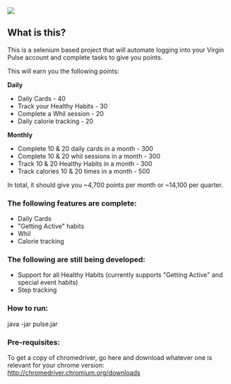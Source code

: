 ![](http://james.am/inactiveheader.png)

## What is this?
This is a selenium based project that will automate logging into your Virgin Pulse account and complete tasks to give you points.

This will earn you the following points:

**Daily**  
- Daily Cards - 40  
- Track your Healthy Habits - 30  
- Complete a Whil session - 20  
- Daily calorie tracking - 20  

**Monthly**  
- Complete 10 & 20 daily cards in a month - 300  
- Complete 10 & 20 whil sessions in a month - 300  
- Track 10 & 20 Healthy Habits in a month - 300  
- Track calories 10 & 20 times in a month - 500  


In total, it should give you ~4,700 points per month or ~14,100 per quarter.

### The following features are complete:

- Daily Cards
- "Getting Active" habits
- Whil  
- Calorie tracking

### The following are still being developed:
- Support for all Healthy Habits (currently supports "Getting Active" and special event habits)  
- Step tracking  

### How to run:

java -jar pulse.jar

### Pre-requisites:
To get a copy of chromedriver, go here and download whatever one is relevant for your chrome version:
http://chromedriver.chromium.org/downloads
